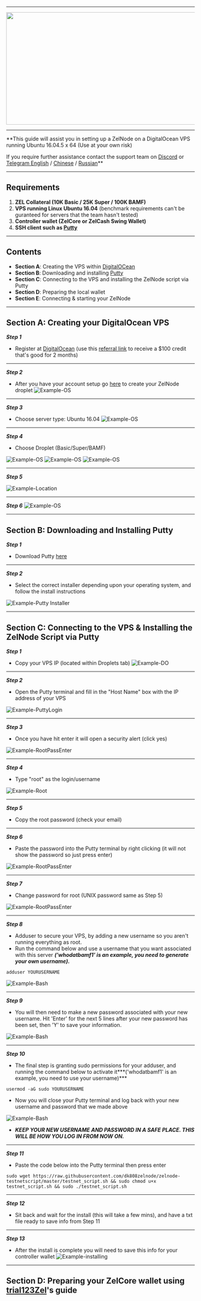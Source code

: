***

<p align="center">
  <img width="860" height="300" src="https://imgur.com/nViX296.png/860/300">
</p>

***
**This guide will assist you in setting up a ZelNode on a DigitalOcean VPS running Ubuntu 16.04.5 x 64 (Use at your own risk)

If you require further assistance contact the support team on [Discord](https://discord.gg/szN9yZ) or [Telegram English](http://t.me/zelcash) / [Chinese](http://t.me/zelcashcn) / [Russian](http://t.me/zelcashru)**

***
## Requirements
1) **ZEL Collateral (10K Basic / 25K Super / 100K BAMF)**
2) **VPS running Linux Ubuntu 16.04** (benchmark requirements can't be guranteed for servers that the team hasn't tested)
3) **Controller wallet (ZelCore or ZelCash Swing Wallet)**
4) **SSH client such as [Putty](https://www.putty.org/)**
***
## Contents
* **Section A**: Creating the VPS within [DigitalOCean](https://www.digitalocean.com/)
* **Section B**: Downloading and installing [Putty](https://www.putty.org/)
* **Section C**: Connecting to the VPS and installing the ZelNode script via Putty
* **Section D**: Preparing the local wallet
* **Section E**: Connecting & starting your ZelNode
***

## Section A: Creating your DigitalOcean VPS
***Step 1***
* Register at [DigitalOcean](https://m.do.co/c/c9c22684c5db) (use this [referral link](https://m.do.co/c/c9c22684c5db) to receive a $100 credit that's good for 2 months)
***

***Step 2***
* After you have your account setup go [here](https://cloud.digitalocean.com/droplets?i=8fe2ca&preserveScrollPosition=false) to create your ZelNode droplet
![Example-OS](https://imgur.com/WYFdC1j.png)
***

***Step 3***
* Choose server type: Ubuntu 16.04
![Example-OS](https://imgur.com/aRpRv7X.png)
***

***Step 4***
* Choose Droplet (Basic/Super/BAMF)

![Example-OS](https://imgur.com/sVaawzt.png) ![Example-OS](https://imgur.com/1hAuT2T.png) ![Example-OS](https://imgur.com/Yc3Wm7q.png)
***

***Step 5***

![Example-Location](https://imgur.com/hjmZiaf.png)
***

***Step 6***
![Example-OS](https://imgur.com/qlYDSVn.png)
***


## Section B: Downloading and Installing Putty

***Step 1***
* Download Putty [here](https://www.putty.org/)
***

***Step 2***
* Select the correct installer depending upon your operating system, and follow the install instructions 

![Example-Putty Installer](https://imgur.com/wqfWyvg.png)
***

## Section C: Connecting to the VPS & Installing the ZelNode Script via Putty

***Step 1***
* Copy your VPS IP (located within Droplets tab) 
![Example-DO](https://imgur.com/8YWMNxW.png)
***

***Step 2***
* Open the Putty terminal and fill in the "Host Name" box with the IP address of your VPS

![Example-PuttyLogin](https://imgur.com/gMkd6fs.png)
***

***Step 3***
* Once you have hit enter it will open a security alert (click yes)

![Example-RootPassEnter](https://imgur.com/z0N2AMT.png)
***

***Step 4***
* Type "root" as the login/username

![Example-Root](https://imgur.com/S0fcGzm.png)
***

***Step 5***
* Copy the root password (check your email)
***

***Step 6*** 
* Paste the password into the Putty terminal by right clicking (it will not show the password so just press enter)

![Example-RootPassEnter](https://imgur.com/65jWobg.png)
***

***Step 7*** 
* Change password for root (UNIX password same as Step 5)

![Example-RootPassEnter](https://imgur.com/vSXtaaG.png)
***

***Step 8***
* Adduser to secure your VPS, by adding a new username so you aren't running everything as root.  
* Run the command below and use a username that you want associated with this server ***('whodatbamf1' is an example, you need to generate your own username).***  

`adduser YOURUSERNAME`

![Example-Bash](https://imgur.com/HJwb8tT.png)

***

***Step 9***

* You will then need to make a new password associated with your new username.  Hit 'Enter' for the next 5 lines after your new password has been set, then 'Y' to save your information.

![Example-Bash](https://imgur.com/suf0D9Y.png)

***

***Step 10***

* The final step is granting sudo permissions for your adduser, and running the command below to activate it***('whodatbamf1' is an example, you need to use your username)***

`usermod -aG sudo YOURUSERNAME`

* Now you will close your Putty terminal and log back with your new username and password that we made above 

![Example-Bash](https://imgur.com/qYIK75u.png)

* ***KEEP YOUR NEW USERNAME AND PASSWORD IN A SAFE PLACE.  THIS WILL BE HOW YOU LOG IN FROM NOW ON.***
***

***Step 11***
* Paste the code below into the Putty terminal then press enter

`sudo wget https://raw.githubusercontent.com/dk808zelnode/zelnode-testnetscript/master/testnet_script.sh && sudo chmod u+x testnet_script.sh && sudo ./testnet_script.sh`
***

***Step 12***
* Sit back and wait for the install (this will take a few mins), and have a txt file ready to save info from Step 11
***

***Step 13***
* After the install is complete you will need to save this info for your controller wallet
![Example-installing](https://imgur.com/95iQQB2.png)
***

## Section D: Preparing your ZelCore wallet using [trial123Zel](https://github.com/zelcash/zelcash/wiki/ZelNode-Setup-Guide-%7C-ZelCore-Full-Node)'s guide


